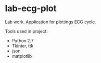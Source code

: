 # lab-ecg-plot
Lab work. Application for plottings ECG cycle. 

Tools used in project:
- Python 2.7
- Tkinter, ttk
- json
- matplotlib
